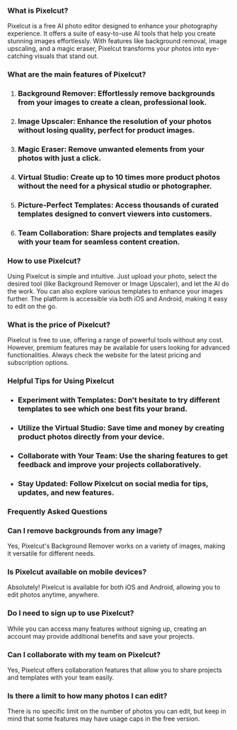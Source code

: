 ### What is Pixelcut?

Pixelcut is a free AI photo editor designed to enhance your photography experience. It offers a suite of easy-to-use AI tools that help you create stunning images effortlessly. With features like background removal, image upscaling, and a magic eraser, Pixelcut transforms your photos into eye-catching visuals that stand out.

### What are the main features of Pixelcut?

1. ### Background Remover: Effortlessly remove backgrounds from your images to create a clean, professional look.
2. ### Image Upscaler: Enhance the resolution of your photos without losing quality, perfect for product images.
3. ### Magic Eraser: Remove unwanted elements from your photos with just a click.
4. ### Virtual Studio: Create up to 10 times more product photos without the need for a physical studio or photographer.
5. ### Picture-Perfect Templates: Access thousands of curated templates designed to convert viewers into customers.
6. ### Team Collaboration: Share projects and templates easily with your team for seamless content creation.

### How to use Pixelcut?

Using Pixelcut is simple and intuitive. Just upload your photo, select the desired tool (like Background Remover or Image Upscaler), and let the AI do the work. You can also explore various templates to enhance your images further. The platform is accessible via both iOS and Android, making it easy to edit on the go.

### What is the price of Pixelcut?

Pixelcut is free to use, offering a range of powerful tools without any cost. However, premium features may be available for users looking for advanced functionalities. Always check the website for the latest pricing and subscription options.

### Helpful Tips for Using Pixelcut

- ### Experiment with Templates: Don’t hesitate to try different templates to see which one best fits your brand.
- ### Utilize the Virtual Studio: Save time and money by creating product photos directly from your device.
- ### Collaborate with Your Team: Use the sharing features to get feedback and improve your projects collaboratively.
- ### Stay Updated: Follow Pixelcut on social media for tips, updates, and new features.

### Frequently Asked Questions

### Can I remove backgrounds from any image?  
Yes, Pixelcut's Background Remover works on a variety of images, making it versatile for different needs.

### Is Pixelcut available on mobile devices?  
Absolutely! Pixelcut is available for both iOS and Android, allowing you to edit photos anytime, anywhere.

### Do I need to sign up to use Pixelcut?  
While you can access many features without signing up, creating an account may provide additional benefits and save your projects.

### Can I collaborate with my team on Pixelcut?  
Yes, Pixelcut offers collaboration features that allow you to share projects and templates with your team easily.

### Is there a limit to how many photos I can edit?  
There is no specific limit on the number of photos you can edit, but keep in mind that some features may have usage caps in the free version.
